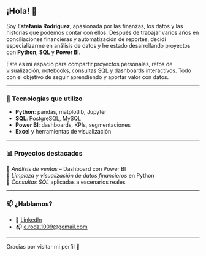 ## ¡Hola! 👋

Soy **Estefanía Rodríguez**, apasionada por las finanzas, los datos y las historias que podemos contar con ellos. Después de trabajar varios años en conciliaciones financieras y automatización de reportes, decidí especializarme en análisis de datos y he estado desarrollando proyectos con **Python**, **SQL** y **Power BI**.

Este es mi espacio para compartir proyectos personales, retos de visualización, notebooks, consultas SQL y dashboards interactivos. Todo con el objetivo de seguir aprendiendo y aportar valor con datos.

---

### 🚀 Tecnologías que utilizo

- **Python**: pandas, matplotlib, Jupyter
- **SQL**: PostgreSQL, MySQL
- **Power BI**: dashboards, KPIs, segmentaciones
- **Excel** y herramientas de visualización

---

### 📊 Proyectos destacados

🔹 *Análisis de ventas* – Dashboard con Power BI  
🔹 *Limpieza y visualización de datos financieros* en Python  
🔹 *Consultas SQL* aplicadas a escenarios reales

---

### 📫 ¿Hablamos?

- 💼 [LinkedIn](www.linkedin.com/in/serodz)
- 📬 e.rodz.1009@gemail.com

---

Gracias por visitar mi perfil 🙌
